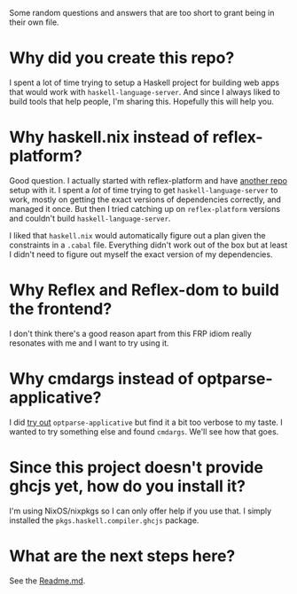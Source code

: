 Some random questions and answers that are too short to grant being in
their own file.

# Why did you create this repo?

I spent a lot of time trying to setup a Haskell project for building
web apps that would work with `haskell-language-server`. And since I
always liked to build tools that help people, I'm sharing this.
Hopefully this will help you.

# Why haskell.nix instead of reflex-platform?

Good question. I actually started with reflex-platform and have
[another repo](https://github.com/ibizaman/hs-template-nix-reflexfrp)
setup with it. I spent a _lot_ of time trying to get
`haskell-language-server` to work, mostly on getting the exact
versions of dependencies correctly, and managed it once. But then I
tried catching up on `reflex-platform` versions and couldn't build
`haskell-language-server`.

I liked that `haskell.nix` would automatically figure out a plan given
the constraints in a `.cabal` file. Everything didn't work out of the
box but at least I didn't need to figure out myself the exact version
of my dependencies.

# Why Reflex and Reflex-dom to build the frontend?

I don't think there's a good reason apart from this FRP idiom really
resonates with me and I want to try using it.

# Why cmdargs instead of optparse-applicative?

I did [try
out](https://github.com/ibizaman/haskell-godaddy/blob/master/app/Args.hs)
`optparse-applicative` but find it a bit too verbose to my taste. I
wanted to try something else and found `cmdargs`. We'll see how that
goes.

# Since this project doesn't provide ghcjs yet, how do you install it?

I'm using NixOS/nixpkgs so I can only offer help if you use that. I
simply installed the `pkgs.haskell.compiler.ghcjs` package.

# What are the next steps here?

See the [Readme.md](../../Readme.md#wip).
